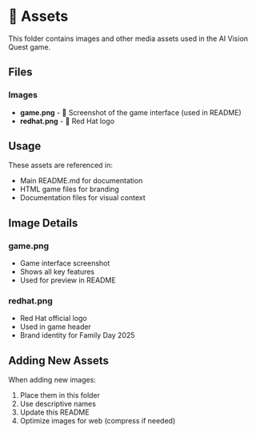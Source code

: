 # 🎨 Assets

This folder contains images and other media assets used in the AI Vision Quest game.

## Files

### Images
- **game.png** - 📸 Screenshot of the game interface (used in README)
- **redhat.png** - 🎩 Red Hat logo

## Usage

These assets are referenced in:
- Main README.md for documentation
- HTML game files for branding
- Documentation files for visual context

## Image Details

### game.png
- Game interface screenshot
- Shows all key features
- Used for preview in README

### redhat.png
- Red Hat official logo
- Used in game header
- Brand identity for Family Day 2025

## Adding New Assets

When adding new images:
1. Place them in this folder
2. Use descriptive names
3. Update this README
4. Optimize images for web (compress if needed)

